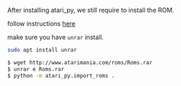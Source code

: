 After installing atari_py, we still require to install the ROM.

follow instructions [here](https://github.com/openai/atari-py#roms)

make sure you have ```unrar``` install.

```bash
sudo apt install unrar
```

```bash
$ wget http://www.atarimania.com/roms/Roms.rar
$ unrar e Roms.rar
$ python -m atari_py.import_roms .
```
